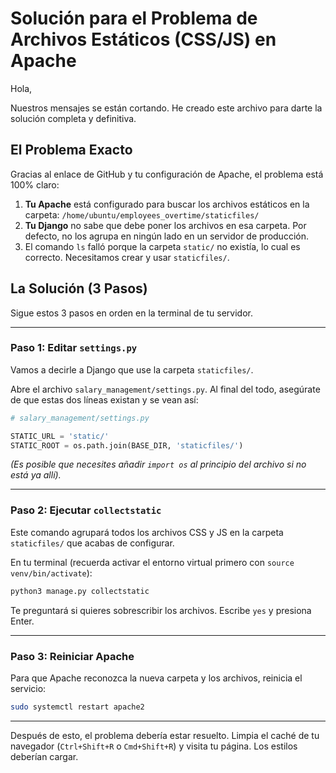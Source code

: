 # Solución para el Problema de Archivos Estáticos (CSS/JS) en Apache

Hola,

Nuestros mensajes se están cortando. He creado este archivo para darte la solución completa y definitiva.

## El Problema Exacto

Gracias al enlace de GitHub y tu configuración de Apache, el problema está 100% claro:

1.  **Tu Apache** está configurado para buscar los archivos estáticos en la carpeta: `/home/ubuntu/employees_overtime/staticfiles/`
2.  **Tu Django** no sabe que debe poner los archivos en esa carpeta. Por defecto, no los agrupa en ningún lado en un servidor de producción.
3.  El comando `ls` falló porque la carpeta `static/` no existía, lo cual es correcto. Necesitamos crear y usar `staticfiles/`.

## La Solución (3 Pasos)

Sigue estos 3 pasos en orden en la terminal de tu servidor.

---

### Paso 1: Editar `settings.py`

Vamos a decirle a Django que use la carpeta `staticfiles/`.

Abre el archivo `salary_management/settings.py`. Al final del todo, asegúrate de que estas dos líneas existan y se vean así:

```python
# salary_management/settings.py

STATIC_URL = 'static/'
STATIC_ROOT = os.path.join(BASE_DIR, 'staticfiles/')
```
*(Es posible que necesites añadir `import os` al principio del archivo si no está ya allí).*

---

### Paso 2: Ejecutar `collectstatic`

Este comando agrupará todos los archivos CSS y JS en la carpeta `staticfiles/` que acabas de configurar.

En tu terminal (recuerda activar el entorno virtual primero con `source venv/bin/activate`):

```bash
python3 manage.py collectstatic
```

Te preguntará si quieres sobrescribir los archivos. Escribe `yes` y presiona Enter.

---

### Paso 3: Reiniciar Apache

Para que Apache reconozca la nueva carpeta y los archivos, reinicia el servicio:

```bash
sudo systemctl restart apache2
```

---

Después de esto, el problema debería estar resuelto. Limpia el caché de tu navegador (`Ctrl+Shift+R` o `Cmd+Shift+R`) y visita tu página. Los estilos deberían cargar.
